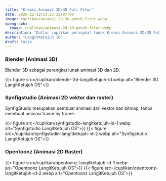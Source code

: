 ```yaml
---
title: "Kreasi Animasi 2D/3D Full Fitur"
date: 2020-12-12T23:23:22+07:00
image: cuplikan/animasi-2d-3d-penuh-fitur.webp
opengraph:
  image: cuplikan/animasi-2d-3d-penuh-fitur.webp
description: "Daftar cuplikan perangkat lunak Kreasi Animasi 2D/3D Full Fitur di LangitKetujuh OS"
author: "LangitKetujuh ID"
draft: false
---
```


### Blender (Animasi 3D)

Blender 3D sebagai perangkat lunak animasi 3D dan 2D.

{{< figure src=/cuplikan/blender-3d-langitketujuh-id.webp alt="Blender 3D LangitKetujuh OS">}}

### Synfigstudio (Animasi 2D vektor dan raster)

SynfigStudio merupakan pembuat animasi dari vektor dan bitmap, tanpa membuat animasi frame by frame.

{{< figure src=/cuplikan/synfigstudio-langitketujuh-id-1.webp alt="Synfigstudio LangitKetujuh OS">}}
{{< figure src=/cuplikan/synfigstudio-langitketujuh-id-2.webp alt="Synfigstudio LangitKetujuh OS">}}

### Opentoonz (Animasi 2D Raster)

{{< figure src=/cuplikan/opentoonz-langitketujuh-id-1.webp alt="Opentoonz LangitKetujuh OS">}}
{{< figure src=/cuplikan/opentoonz-langitketujuh-id-2.webp alt="Opentoonz LangitKetujuh OS">}}
